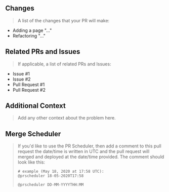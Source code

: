 ## Changes
> A list of the changes that your PR will make:
* Adding a page "..."
* Refactoring "..."

## Related PRs and Issues
> If applicable, a list of related PRs and Issues:
* Issue #1
* Issue #2
* Pull Request #1
* Pull Request #2

## Additional Context
> Add any other context about the problem here.

## Merge Scheduler
> If you'd like to use the PR Scheduler, then add a comment to this pull request the date/time is written in UTC and the pull request will merged and deployed at the date/time provided. The comment should look like this:
> ```
> # example (May 18, 2020 at 17:58 UTC):
> @prscheduler 18-05-2020T17:58
>
> @prscheduler DD-MM-YYYYTHH:MM
> ```
